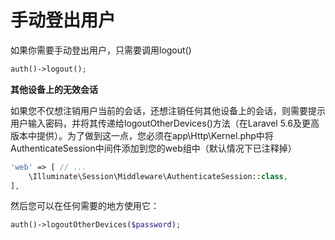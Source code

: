 # 手动登出用户

如果你需要手动登出用户，只需要调用logout\(\)

```php
auth()->logout();
```

**其他设备上的无效会话**

如果您不仅想注销用户当前的会话，还想注销任何其他设备上的会话，则需要提示用户输入密码，并将其传递给logoutOtherDevices\(\)方法（在Laravel 5.6及更高版本中提供）。为了做到这一点，您必须在app\Http\Kernel.php中将AuthenticateSession中间件添加到您的web组中（默认情况下已注释掉）

```php
'web' => [ // ...
    \Illuminate\Session\Middleware\AuthenticateSession::class,
],
```

然后您可以在任何需要的地方使用它：

```php
auth()->logoutOtherDevices($password);
```

